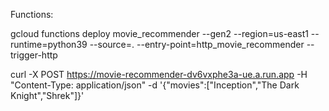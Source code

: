 Functions:

gcloud functions deploy movie_recommender  --gen2  --region=us-east1  --runtime=python39  --source=.  --entry-point=http_movie_recommender  --trigger-http

curl -X POST https://movie-recommender-dv6vxphe3a-ue.a.run.app -H "Content-Type: application/json" -d '{"movies":["Inception","The Dark Knight","Shrek"]}'
